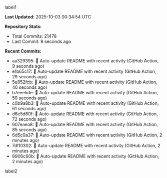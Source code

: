 
label1 
<!-- ACTIVITY_START -->
**Last Updated:** 2025-10-03 00:34:54 UTC

**Repository Stats:**
- Total Commits: 21478
- Last Commit: 9 seconds ago

**Recent Commits:**
- aa329395: 🤖 Auto-update README with recent activity (GitHub Action, 9 seconds ago)
- e1b65c17: 🤖 Auto-update README with recent activity (GitHub Action, 29 seconds ago)
- 5e852fcb: 🤖 Auto-update README with recent activity (GitHub Action, 40 seconds ago)
- b7eee5de: 🤖 Auto-update README with recent activity (GitHub Action, 50 seconds ago)
- c0b9a8b3: 🤖 Auto-update README with recent activity (GitHub Action, 61 seconds ago)
- d6e5d60f: 🤖 Auto-update README with recent activity (GitHub Action, 72 seconds ago)
- 607eaea8: 🤖 Auto-update README with recent activity (GitHub Action, 85 seconds ago)
- 6d5c0a37: 🤖 Auto-update README with recent activity (GitHub Action, 2 minutes ago)
- 7dff0302: 🤖 Auto-update README with recent activity (GitHub Action, 2 minutes ago)
- 8906c60b: 🤖 Auto-update README with recent activity (GitHub Action, 2 minutes ago)
<!-- ACTIVITY_END -->

label2
